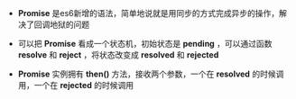 - __Promise__ 是es6新增的语法，简单地说就是用同步的方式完成异步的操作，解决了回调地狱的问题

- 可以把 __Promise__ 看成一个状态机，初始状态是 __pending__ ，可以通过函数 __resolve__ 和 __reject__ ，将状态改变成 __resolved__ 和 __rejected__

- __Promise__ 实例拥有 __then()__ 方法，接收两个参数，一个在 __resolved__ 的时候调用，一个在 __rejected__ 的时候调用